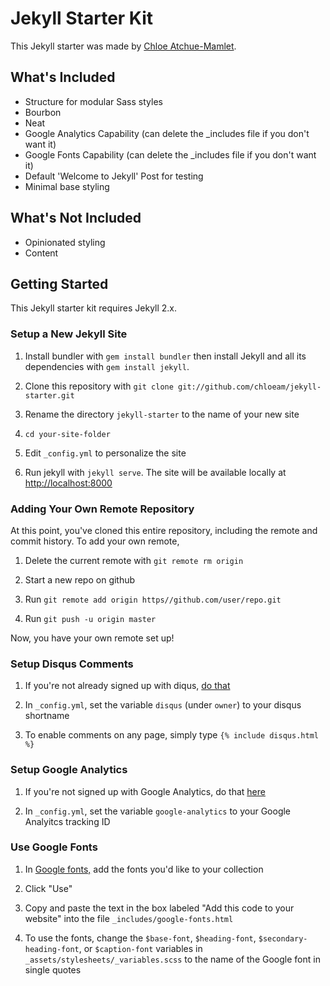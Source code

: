 # Jekyll Starter Kit

This Jekyll starter was made by [Chloe Atchue-Mamlet](http://chloeam.com/).

## What's Included

* Structure for modular Sass styles
* Bourbon
* Neat
* Google Analytics Capability (can delete the _includes file if you don't want it)
* Google Fonts Capability (can delete the _includes file if you don't want it)
* Default 'Welcome to Jekyll' Post for testing
* Minimal base styling

## What's Not Included

* Opinionated styling
* Content

## Getting Started

This Jekyll starter kit requires Jekyll 2.x. 

### Setup a New Jekyll Site

1. Install bundler with `gem install bundler` then install Jekyll and all its dependencies with `gem install jekyll`.

2. Clone this repository with `git clone git://github.com/chloeam/jekyll-starter.git`

3. Rename the directory `jekyll-starter` to the name of your new site

4. `cd your-site-folder`

5. Edit `_config.yml` to personalize the site

6. Run jekyll with `jekyll serve`. The site will be available locally at [http://localhost:8000](http://localhost:8000)

### Adding Your Own Remote Repository

At this point, you've cloned this entire repository, including the remote and commit history. To add your own remote,

1. Delete the current remote with `git remote rm origin`

2. Start a new repo on github

3. Run `git remote add origin https//github.com/user/repo.git`

4. Run `git push -u origin master`

Now, you have your own remote set up!

### Setup Disqus Comments

1. If you're not already signed up with diqus, [do that](https://disqus.com)

2. In `_config.yml`, set the variable `disqus` (under `owner`) to your disqus shortname

3. To enable comments on any page, simply type `{% include disqus.html %}`

### Setup Google Analytics

1. If you're not signed up with Google Analytics, do that [here](http://www.google.com/analytics/)

2. In `_config.yml`, set the variable `google-analytics` to your Google Analyitcs tracking ID

### Use Google Fonts

1. In [Google fonts,]() add the fonts you'd like to your collection

2. Click "Use"

3. Copy and paste the text in the box labeled "Add this code to your website" into the file `_includes/google-fonts.html`

4. To use the fonts, change the `$base-font`, `$heading-font`, `$secondary-heading-font`, or `$caption-font` variables in `_assets/stylesheets/_variables.scss` to the name of the Google font in single quotes